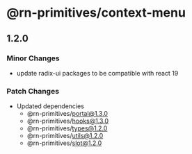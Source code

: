 # @rn-primitives/context-menu

## 1.2.0

### Minor Changes

- update radix-ui packages to be compatible with react 19

### Patch Changes

- Updated dependencies
  - @rn-primitives/portal@1.3.0
  - @rn-primitives/hooks@1.3.0
  - @rn-primitives/types@1.2.0
  - @rn-primitives/utils@1.2.0
  - @rn-primitives/slot@1.2.0
